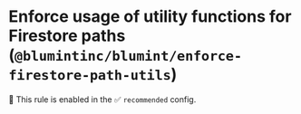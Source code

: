 # Enforce usage of utility functions for Firestore paths (`@blumintinc/blumint/enforce-firestore-path-utils`)

💼 This rule is enabled in the ✅ `recommended` config.

<!-- end auto-generated rule header -->
